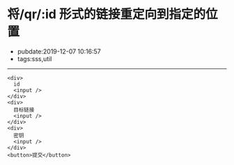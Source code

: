 # 将/qr/:id 形式的链接重定向到指定的位置

- pubdate:2019-12-07 10:16:57
- tags:sss,util

---

```html{run .hidden}
<div>
  id
  <input />
</div>
<div>
  目标链接
  <input />
</div>
<div>
  密钥
  <input />
</div>
<button>提交</button>
```
